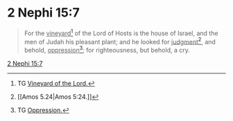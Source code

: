 # 2 Nephi 15:7

> For the <u>vineyard</u>[^a] of the Lord of Hosts is the house of Israel, and the men of Judah his pleasant plant; and he looked for <u>judgment</u>[^b], and behold, <u>oppression</u>[^c]; for righteousness, but behold, a cry.

[2 Nephi 15:7](https://www.churchofjesuschrist.org/study/scriptures/bofm/2-ne/15?lang=eng&id=p7#p7)


[^a]: TG [Vineyard of the Lord.](https://www.churchofjesuschrist.org/study/scriptures/tg/vineyard-of-the-lord?lang=eng)
[^b]: [[Amos 5.24|Amos 5:24.]]
[^c]: TG [Oppression.](https://www.churchofjesuschrist.org/study/scriptures/tg/oppression?lang=eng)
